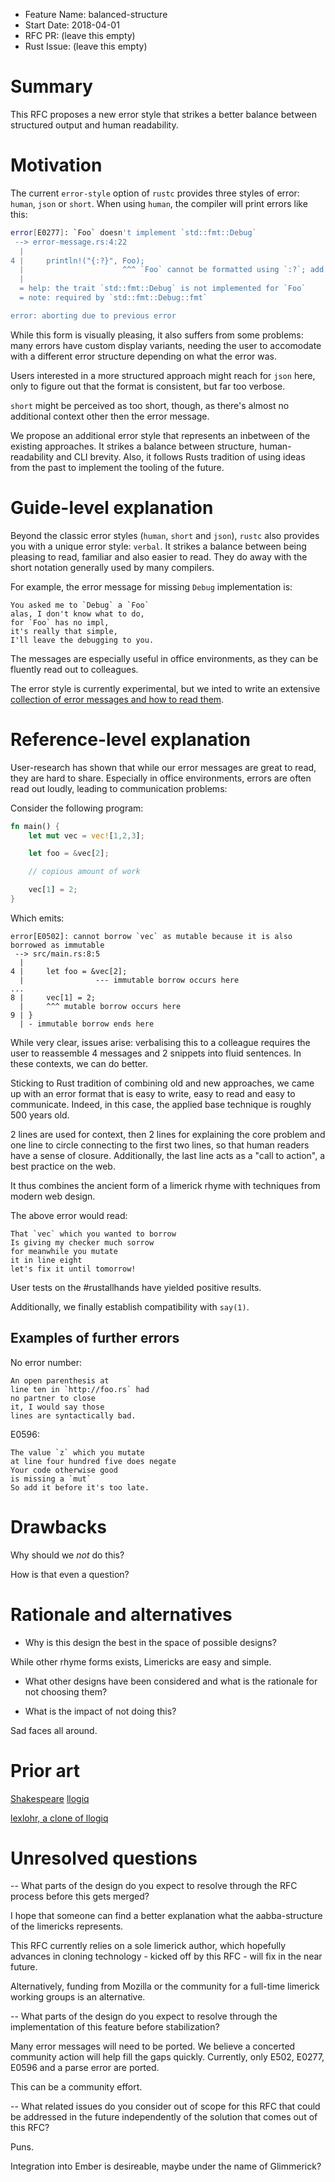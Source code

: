 - Feature Name: balanced-structure
- Start Date: 2018-04-01
- RFC PR: (leave this empty)
- Rust Issue: (leave this empty)

# Summary
[summary]: #summary

This RFC proposes a new error style that strikes a better balance between structured output and human readability.

# Motivation
[motivation]: #motivation

The current `error-style` option of `rustc` provides three styles of error: `human`, `json` or `short`. When using `human`, the compiler will print errors like this:

```sh
error[E0277]: `Foo` doesn't implement `std::fmt::Debug`
 --> error-message.rs:4:22
  |
4 |     println!("{:?}", Foo);
  |                      ^^^ `Foo` cannot be formatted using `:?`; add `#[derive(Debug)]` or manually implement `std::fmt::Debug`
  |
  = help: the trait `std::fmt::Debug` is not implemented for `Foo`
  = note: required by `std::fmt::Debug::fmt`

error: aborting due to previous error
```

While this form is visually pleasing, it also suffers from some problems: many errors have custom display variants, needing the user to accomodate with a different error structure depending on what the error was.

Users interested in a more structured approach might reach for `json` here, only to figure out that the format is consistent, but far too verbose.

`short` might be perceived as too short, though, as there's almost no additional context other then the error message.

We propose an additional error style that represents an inbetween of the existing approaches. It strikes a balance between structure, human-readability and CLI brevity. Also, it follows Rusts tradition of using ideas from the past to implement the tooling of the future.

# Guide-level explanation
[guide-level-explanation]: #guide-level-explanation

Beyond the classic error styles (`human`, `short` and `json`), `rustc` also provides you with a unique error style: `verbal`. It strikes a balance between being pleasing to read, familiar and also easier to read. They do away with the short notation generally used by many compilers.

For example, the error message for missing `Debug` implementation is:

```
You asked me to `Debug` a `Foo`
alas, I don't know what to do,
for `Foo` has no impl,
it's really that simple,
I'll leave the debugging to you.
```

The messages are especially useful in office environments, as they can be fluently read out to colleagues.

The error style is currently experimental, but we inted to write an extensive [collection of error messages and how to read them](https://books.google.de/books?hl=de&lr=&id=nFdOG5JxWZoC&oi=fnd&pg=PR9&dq=limericks+&ots=m1kV6ZKSFa&sig=2wAwaTDapYnj01S1IqujQL_z85M#v=onepage&q=limericks&f=false).


# Reference-level explanation
[reference-level-explanation]: #reference-level-explanation

User-research has shown that while our error messages are great to read, they are hard to share. Especially in office environments, errors are often read
out loudly, leading to communication problems:

Consider the following program:

```rust
fn main() {
    let mut vec = vec![1,2,3];

    let foo = &vec[2];

    // copious amount of work

    vec[1] = 2;
}
```

Which emits:

```
error[E0502]: cannot borrow `vec` as mutable because it is also borrowed as immutable
 --> src/main.rs:8:5
  |
4 |     let foo = &vec[2];
  |                --- immutable borrow occurs here
...
8 |     vec[1] = 2;
  |     ^^^ mutable borrow occurs here
9 | }
  | - immutable borrow ends here
```

While very clear, issues arise: verbalising this to a colleague requires the user to reassemble 4 messages and 2 snippets into fluid sentences. In these contexts, we can do better.

Sticking to Rust tradition of combining old and new approaches, we came up with an error format that is easy to write, easy to read and easy to communicate. Indeed, in this case, the applied base technique is roughly 500 years old.

2 lines are used for context, then 2 lines for explaining the core problem and one line to circle connecting to the first two lines, so that human readers have a sense of closure. Additionally, the last line acts as a "call to action", a best practice on the web.

It thus combines the ancient form of a limerick rhyme with techniques from modern web design.

The above error would read:

```
That `vec` which you wanted to borrow
Is giving my checker much sorrow
for meanwhile you mutate
it in line eight
let's fix it until tomorrow!
```

User tests on the #rustallhands have yielded positive results.

Additionally, we finally establish compatibility with `say(1)`.

## Examples of further errors

No error number:
```
An open parenthesis at
line ten in `http://foo.rs` had
no partner to close
it, I would say those
lines are syntactically bad.
```

E0596:

```
The value `z` which you mutate
at line four hundred five does negate
Your code otherwise good
is missing a `mut`
So add it before it's too late.
```

# Drawbacks
[drawbacks]: #drawbacks

Why should we *not* do this?

How is that even a question?

# Rationale and alternatives
[alternatives]: #alternatives

- Why is this design the best in the space of possible designs?

While other rhyme forms exists, Limericks are easy and simple.

- What other designs have been considered and what is the rationale for not choosing them?

- What is the impact of not doing this?

Sad faces all around.

# Prior art
[prior-art]: #prior-art

[Shakespeare](http://shakespearelang.sourceforge.net/)
[llogiq](https://twitter.com/llogiq)

[lexlohr, a clone of llogiq](https://twitter.com/lexlohr)

# Unresolved questions
[unresolved]: #unresolved-questions

-- What parts of the design do you expect to resolve through the RFC process before this gets merged?

I hope that someone can find a better explanation what the aabba-structure of the limericks represents.

This RFC currently relies on a sole limerick author, which hopefully advances in cloning technology - kicked off by this RFC - will fix in the near future.

Alternatively, funding from Mozilla or the community for a full-time limerick working groups is an alternative.

-- What parts of the design do you expect to resolve through the implementation of this feature before stabilization?

Many error messages will need to be ported. We believe a concerted community action will help fill the gaps quickly. Currently, only E502, E0277, E0596 and a parse error are ported.

This can be a community effort.

-- What related issues do you consider out of scope for this RFC that could be addressed in the future independently of the solution that comes out of this RFC?

Puns.

Integration into Ember is desireable, maybe under the name of Glimmerick?
